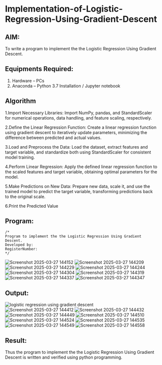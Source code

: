 # Implementation-of-Logistic-Regression-Using-Gradient-Descent

## AIM:
To write a program to implement the the Logistic Regression Using Gradient Descent.

## Equipments Required:
1. Hardware – PCs
2. Anaconda – Python 3.7 Installation / Jupyter notebook

## Algorithm
1.Import Necessary Libraries: Import NumPy, pandas, and StandardScaler for numerical operations, data handling, and feature scaling, respectively.

2.Define the Linear Regression Function: Create a linear regression function using gradient descent to iteratively update parameters, minimizing the difference between predicted and actual values.

3.Load and Preprocess the Data: Load the dataset, extract features and target variable, and standardize both using StandardScaler for consistent model training.

4.Perform Linear Regression: Apply the defined linear regression function to the scaled features and target variable, obtaining optimal parameters for the model.

5.Make Predictions on New Data: Prepare new data, scale it, and use the trained model to predict the target variable, transforming predictions back to the original scale.

6.Print the Predicted Value

 

## Program:
```
/*
Program to implement the the Logistic Regression Using Gradient Descent.
Developed by: 
RegisterNumber:  
*/
```
![Screenshot 2025-03-27 144152](https://github.com/user-attachments/assets/c531f28c-2573-4b86-bc44-6957e9587a0a)
![Screenshot 2025-03-27 144209](https://github.com/user-attachments/assets/4e443484-9a4b-42af-bd5b-c87cda47cfaf)
![Screenshot 2025-03-27 144229](https://github.com/user-attachments/assets/8328d6ff-2608-49e9-9a7d-e3ea192c5275)
![Screenshot 2025-03-27 144244](https://github.com/user-attachments/assets/42803203-2510-4b61-99ad-04cfdf57cf1c)
![Screenshot 2025-03-27 144304](https://github.com/user-attachments/assets/5abcfecc-bcc6-4495-8960-3312cceb3f03)
![Screenshot 2025-03-27 144319](https://github.com/user-attachments/assets/488b472a-29ea-48b3-a5d3-adc12bc80bd7)
![Screenshot 2025-03-27 144337](https://github.com/user-attachments/assets/4b50870f-b565-4f60-848a-b99f389cafdf)
![Screenshot 2025-03-27 144347](https://github.com/user-attachments/assets/de3e47f5-1901-4d07-ad05-9dbdaefbc4e0)


## Output:
![logistic regression using gradient descent](sam.png)
![Screenshot 2025-03-27 144412](https://github.com/user-attachments/assets/17ce3017-f26a-4887-b5b4-1d0ffb20e8de)
![Screenshot 2025-03-27 144432](https://github.com/user-attachments/assets/8fbb4189-69ff-4b2a-9e60-5c62008c8290)
![Screenshot 2025-03-27 144449](https://github.com/user-attachments/assets/b932f8c1-9b25-4db1-9977-315fd7989973)
![Screenshot 2025-03-27 144510](https://github.com/user-attachments/assets/2f5d2b5c-690d-40bf-9f8a-4b2ae1b9c823)
![Screenshot 2025-03-27 144524](https://github.com/user-attachments/assets/193f4f52-0767-451c-a53b-f721177c5c6e)
![Screenshot 2025-03-27 144535](https://github.com/user-attachments/assets/6340a620-6cdb-42df-a440-db244bab9819)
![Screenshot 2025-03-27 144549](https://github.com/user-attachments/assets/68235df3-ebc9-4a38-a102-744180e3466e)
![Screenshot 2025-03-27 144558](https://github.com/user-attachments/assets/d4684c38-e520-4ff7-8b04-79820fc2d5ab)



## Result:
Thus the program to implement the the Logistic Regression Using Gradient Descent is written and verified using python programming.

